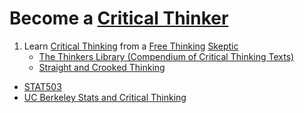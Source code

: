 # Become a [Critical Thinker](https://en.wikipedia.org/wiki/Category:Critical_thinking_skills)

1. Learn [Critical Thinking](https://en.wikipedia.org/wiki/Category:Critical_thinking) from a [Free Thinking](https://en.wikipedia.org/wiki/Category:Freethought) [Skeptic](https://en.wikipedia.org/wiki/Category:Skepticism)
    - [The Thinkers Library (Compendium of Critical Thinking Texts)](https://en.wikipedia.org/wiki/Thinker%27s_Library)
    - [Straight and Crooked Thinking](https://en.wikipedia.org/wiki/Straight_and_Crooked_Thinking)

- [STAT503](https://online.stat.psu.edu/stat503/)
- [UC Berkeley Stats and Critical Thinking](https://www.stat.berkeley.edu/~stark/SticiGui/Text/toc.htm)